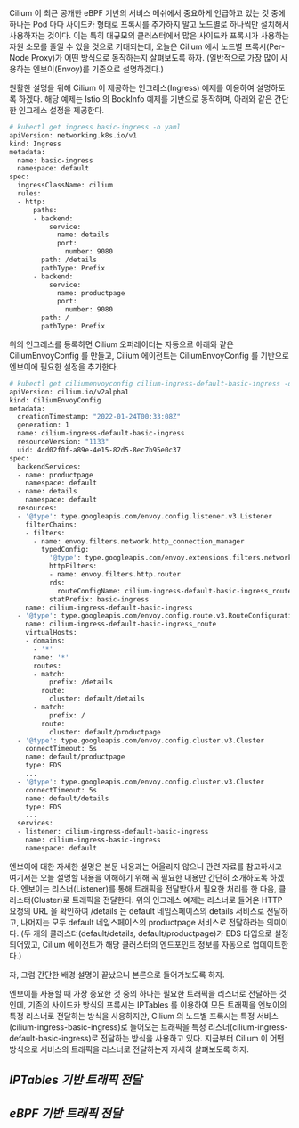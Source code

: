 Cilium 이 최근 공개한 eBPF 기반의 서비스 메쉬에서 중요하게 언급하고 있는 것 중에 하나는 Pod 마다 사이드카 형태로 프록시를 추가하지 말고 노드별로 하나씩만 설치해서 사용하자는 것이다. 이는 특히 대규모의 클러스터에서 많은 사이드카 프록시가 사용하는 자원 소모를 줄일 수 있을 것으로 기대되는데, 오늘은 Cilium 에서 노드별 프록시(Per-Node Proxy)가 어떤 방식으로 동작하는지 살펴보도록 하자. (일반적으로 가장 많이 사용하는 엔보이(Envoy)를 기준으로 설명하겠다.)

원활한 설명을 위해 Cilium 이 제공하는 인그레스(Ingress) 예제를 이용하여 설명하도록 하겠다. 해당 예제는 Istio 의 BookInfo 예제를 기반으로 동작하며, 아래와 같은 간단한 인그레스 설정을 제공한다.

```bash
# kubectl get ingress basic-ingress -o yaml
apiVersion: networking.k8s.io/v1
kind: Ingress
metadata:
  name: basic-ingress
  namespace: default
spec:
  ingressClassName: cilium
  rules:
  - http:
      paths:
      - backend:
          service:
            name: details
            port:
              number: 9080
        path: /details
        pathType: Prefix
      - backend:
          service:
            name: productpage
            port:
              number: 9080
        path: /
        pathType: Prefix
```

위의 인그레스를 등록하면 Cilium 오퍼레이터는 자동으로 아래와 같은 CiliumEnvoyConfig 를 만들고, Cilium 에이전트는 CiliumEnvoyConfig 를 기반으로 엔보이에 필요한 설정을 추가한다.

```bash
# kubectl get ciliumenvoyconfig cilium-ingress-default-basic-ingress -o yaml
apiVersion: cilium.io/v2alpha1
kind: CiliumEnvoyConfig
metadata:
  creationTimestamp: "2022-01-24T00:33:08Z"
  generation: 1
  name: cilium-ingress-default-basic-ingress
  resourceVersion: "1133"
  uid: 4cd02f0f-a89e-4e15-82d5-8ec7b95e0c37
spec:
  backendServices:
  - name: productpage
    namespace: default
  - name: details
    namespace: default
  resources:
  - '@type': type.googleapis.com/envoy.config.listener.v3.Listener
    filterChains:
    - filters:
      - name: envoy.filters.network.http_connection_manager
        typedConfig:
          '@type': type.googleapis.com/envoy.extensions.filters.network.http_connection_manager.v3.HttpConnectionManager
          httpFilters:
          - name: envoy.filters.http.router
          rds:
            routeConfigName: cilium-ingress-default-basic-ingress_route
          statPrefix: basic-ingress
    name: cilium-ingress-default-basic-ingress
  - '@type': type.googleapis.com/envoy.config.route.v3.RouteConfiguration
    name: cilium-ingress-default-basic-ingress_route
    virtualHosts:
    - domains:
      - '*'
      name: '*'
      routes:
      - match:
          prefix: /details
        route:
          cluster: default/details
      - match:
          prefix: /
        route:
          cluster: default/productpage
  - '@type': type.googleapis.com/envoy.config.cluster.v3.Cluster
    connectTimeout: 5s
    name: default/productpage
    type: EDS
    ...
  - '@type': type.googleapis.com/envoy.config.cluster.v3.Cluster
    connectTimeout: 5s
    name: default/details
    type: EDS
    ...
  services:
  - listener: cilium-ingress-default-basic-ingress
    name: cilium-ingress-basic-ingress
    namespace: default
```

엔보이에 대한 자세한 설명은 본문 내용과는 어울리지 않으니 관련 자료를 참고하시고 여기서는 오늘 설명할 내용을 이해하기 위해 꼭 필요한 내용만 간단히 소개하도록 하겠다. 엔보이는 리스너(Listener)를 통해 트래픽을 전달받아서 필요한 처리를 한 다음, 클러스터(Cluster)로 트래픽을 전달한다. 위의 인그레스 예제는 리스너로 들어온 HTTP 요청의 URL 을 확인하여 /details 는 default 네임스페이스의 details 서비스로 전달하고, 나머지는 모두 default 네임스페이스의 productpage 서비스로 전달하라는 의미이다. (두 개의 클러스터(default/details, default/productpage)가 EDS 타입으로 설정되어있고, Cilium 에이전트가 해당 클러스터의 엔드포인트 정보를 자동으로 업데이트한다.)

자, 그럼 간단한 배경 설명이 끝났으니 본론으로 들어가보도록 하자.

엔보이를 사용할 때 가장 중요한 것 중의 하나는 필요한 트래픽을 리스너로 전달하는 것인데, 기존의 사이드카 방식의 프록시는 IPTables 를 이용하여 모든 트래픽을 엔보이의 특정 리스너로 전달하는 방식을 사용하지만, Cilium 의 노드별 프록시는 특정 서비스(cilium-ingress-basic-ingress)로 들어오는 트래픽을 특정 리스너(cilium-ingress-default-basic-ingress)로 전달하는 방식을 사용하고 있다. 지금부터 Cilium 이 어떤 방식으로 서비스의 트래픽을 리스너로 전달하는지 자세히 살펴보도록 하자.

## _IPTables 기반 트래픽 전달_

## _eBPF 기반 트래픽 전달_
